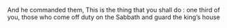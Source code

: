 And he commanded them, This is the thing that you shall do : one third of you, those who come off duty on the Sabbath and guard the king’s house
